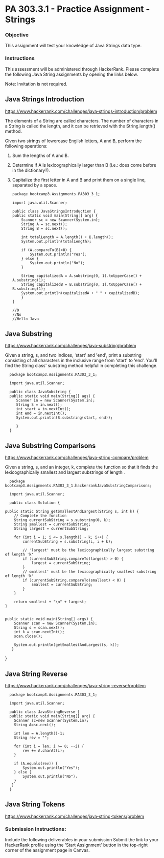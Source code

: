 # PA 303.3.1 - Practice Assignment - Strings
### Objective
This assignment will test your knowledge of Java Strings data type.
### Instructions
This assessment will be administered through HackerRank. Please complete the following Java String assignments by opening the links below.

Note: Invitation is not required.
## Java Strings Introduction
https://www.hackerrank.com/challenges/java-strings-introduction/problem

The elements of a String are called characters. The number of characters in a String is called the length, and it can be retrieved with the String.length() method.

Given two strings of lowercase English letters, A and B, perform the following operations:
1. Sum the lengths of A and B.
2. Determine if A is lexicographically larger than B (i.e.: does  come before  in the dictionary?).
3. Capitalize the first letter in A and B and print them on a single line, separated by a space.

       package bootcamp3.Assignments.PA303_3_1;

       import java.util.Scanner;
    
       public class JavaStringsIntroduction {
       public static void main(String[] arg) {
           Scanner sc = new Scanner(System.in);
           String A = sc.next();
           String B = sc.next();

           int totalLength = A.length() + B.length();
           System.out.println(totalLength);

           if (A.compareTo(B)>0) {
               System.out.println("Yes");
           } else {
               System.out.println("No");
           }

           String capitalizedA = A.substring(0, 1).toUpperCase() + A.substring(1);
           String capitalizedB = B.substring(0, 1).toUpperCase() + B.substring(1);
           System.out.println(capitalizedA + " " + capitalizedB);
           }
       }

       //9
       //No
       //Hello Java

## Java Substring
https://www.hackerrank.com/challenges/java-substring/problem

Given a string, s, and two indices, 'start' and 'end', print a substring consisting of all characters in the inclusive range from 'start' to 'end'. You'll find the String class' substring method helpful in completing this challenge.

      package bootcamp3.Assignments.PA303_3_1;
      
      import java.util.Scanner;
      
      public class JavaSubstring {
      public static void main(String[] ags) {
         Scanner in = new Scanner(System.in);
         String S = in.next();
         int start = in.nextInt();
         int end = in.nextInt();
         System.out.println(S.substring(start, end));
      
         }
      }

## Java Substring Comparisons
https://www.hackerrank.com/challenges/java-string-compare/problem

Given a string, s, and an integer, k, complete the function so that it finds the lexicographically smallest and largest substrings of length .

      package bootcamp3.Assignments.PA303_3_1.hackerrankJavaSubstringComparisons;

      import java.util.Scanner;
      
      public class Solution {

    public static String getSmallestAndLargest(String s, int k) {
        // Complete the function
        String currentSubString = s.substring(0, k);
        String smallest = currentSubString;
        String largest = currentSubString;

        for (int i = 1; i <= s.length() - k; i++) {
            currentSubString = s.substring(i, i + k);

            // 'largest' must be the lexicographically largest substring of length 'k'
            if (currentSubString.compareTo(largest) > 0) {
                largest = currentSubString;
            }
            // smallest' must be the lexicographically smallest substring of length 'k'
            if (currentSubString.compareTo(smallest) < 0) {
                smallest = currentSubString;
            }
        }

        return smallest + "\n" + largest;
    }


    public static void main(String[] args) {
        Scanner scan = new Scanner(System.in);
        String s = scan.next();
        int k = scan.nextInt();
        scan.close();

        System.out.println(getSmallestAndLargest(s, k));
       }
   }

## Java String Reverse
https://www.hackerrank.com/challenges/java-string-reverse/problem

      package bootcamp3.Assignments.PA303_3_1;
      
      import java.util.Scanner;
      
      public class JavaStringReverse {
      public static void main(String[] arg) {
        Scanner sc=new Scanner(System.in);
        String A=sc.next();

        int len = A.length()-1;
        String rev = "";

        for (int i = len; i >= 0; --i) {
            rev += A.charAt(i);
        }

        if (A.equals(rev)) {
            System.out.println("Yes");
        } else {
            System.out.println("No");
        }
       }
      }

## Java String Tokens
https://www.hackerrank.com/challenges/java-string-tokens/problem

### Submission Instructions:
Include the following deliverables in your submission
Submit the link to your HackerRank profile using the 'Start Assignment' button in the top-right corner of the assignment page in Canvas.

